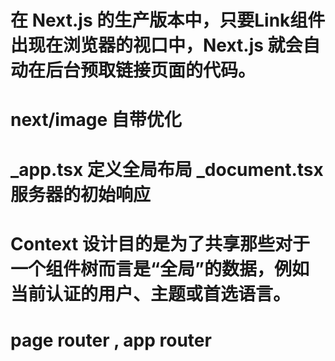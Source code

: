 # 在 Next.js 的生产版本中，只要Link组件出现在浏览器的视口中，Next.js 就会自动在后台预取链接页面的代码。

# next/image 自带优化

# _app.tsx 定义全局布局  _document.tsx 服务器的初始响应

# Context 设计目的是为了共享那些对于一个组件树而言是“全局”的数据，例如当前认证的用户、主题或首选语言。

# page router , app router